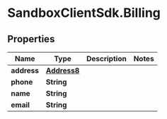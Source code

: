 # SandboxClientSdk.Billing

## Properties
Name | Type | Description | Notes
------------ | ------------- | ------------- | -------------
**address** | [**Address8**](Address8.md) |  | 
**phone** | **String** |  | 
**name** | **String** |  | 
**email** | **String** |  | 
